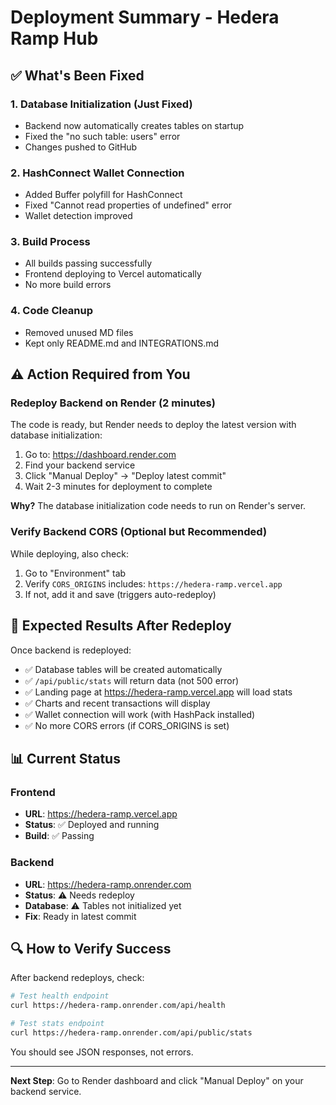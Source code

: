 # Deployment Summary - Hedera Ramp Hub

## ✅ What's Been Fixed

### 1. **Database Initialization** (Just Fixed)
- Backend now automatically creates tables on startup
- Fixed the "no such table: users" error
- Changes pushed to GitHub

### 2. **HashConnect Wallet Connection**
- Added Buffer polyfill for HashConnect
- Fixed "Cannot read properties of undefined" error
- Wallet detection improved

### 3. **Build Process**
- All builds passing successfully
- Frontend deploying to Vercel automatically
- No more build errors

### 4. **Code Cleanup**
- Removed unused MD files
- Kept only README.md and INTEGRATIONS.md

## ⚠️ Action Required from You

### **Redeploy Backend on Render** (2 minutes)

The code is ready, but Render needs to deploy the latest version with database initialization:

1. Go to: https://dashboard.render.com
2. Find your backend service
3. Click "Manual Deploy" → "Deploy latest commit"
4. Wait 2-3 minutes for deployment to complete

**Why?** The database initialization code needs to run on Render's server.

### **Verify Backend CORS** (Optional but Recommended)

While deploying, also check:
1. Go to "Environment" tab
2. Verify `CORS_ORIGINS` includes: `https://hedera-ramp.vercel.app`
3. If not, add it and save (triggers auto-redeploy)

## 🎯 Expected Results After Redeploy

Once backend is redeployed:
- ✅ Database tables will be created automatically
- ✅ `/api/public/stats` will return data (not 500 error)
- ✅ Landing page at https://hedera-ramp.vercel.app will load stats
- ✅ Charts and recent transactions will display
- ✅ Wallet connection will work (with HashPack installed)
- ✅ No more CORS errors (if CORS_ORIGINS is set)

## 📊 Current Status

### Frontend
- **URL**: https://hedera-ramp.vercel.app
- **Status**: ✅ Deployed and running
- **Build**: ✅ Passing

### Backend
- **URL**: https://hedera-ramp.onrender.com
- **Status**: ⚠️ Needs redeploy
- **Database**: ⚠️ Tables not initialized yet
- **Fix**: Ready in latest commit

## 🔍 How to Verify Success

After backend redeploys, check:

```bash
# Test health endpoint
curl https://hedera-ramp.onrender.com/api/health

# Test stats endpoint
curl https://hedera-ramp.onrender.com/api/public/stats
```

You should see JSON responses, not errors.

---

**Next Step**: Go to Render dashboard and click "Manual Deploy" on your backend service.


